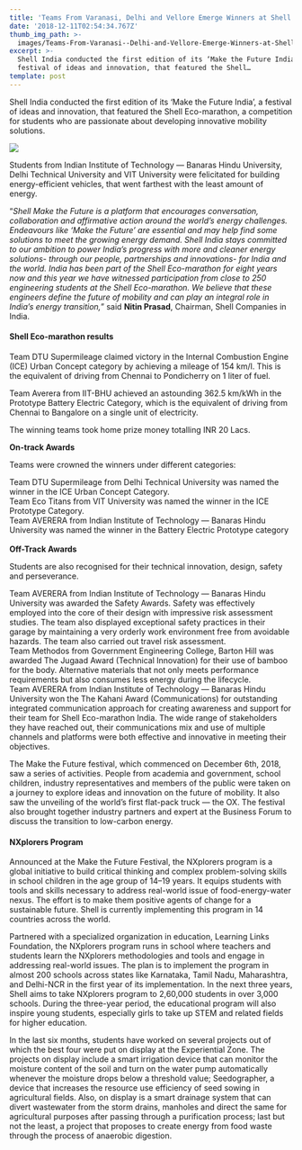```yaml
---
title: 'Teams From Varanasi, Delhi and Vellore Emerge Winners at Shell Eco-marathon'
date: '2018-12-11T02:54:34.767Z'
thumb_img_path: >-
  images/Teams-From-Varanasi--Delhi-and-Vellore-Emerge-Winners-at-Shell-Eco-marathon/1*qmDBhg6OInD_dHG8a32HiQ.jpeg
excerpt: >-
  Shell India conducted the first edition of its ‘Make the Future India’, a
  festival of ideas and innovation, that featured the Shell…
template: post
---
```

Shell India conducted the first edition of its ‘Make the Future India’, a festival of ideas and innovation, that featured the Shell Eco-marathon, a competition for students who are passionate about developing innovative mobility solutions.

![](/images/Teams-From-Varanasi--Delhi-and-Vellore-Emerge-Winners-at-Shell-Eco-marathon/1*qmDBhg6OInD_dHG8a32HiQ.jpeg)

Students from Indian Institute of Technology — Banaras Hindu University, Delhi Technical University and VIT University were felicitated for building energy-efficient vehicles, that went farthest with the least amount of energy.

“*Shell Make the Future is a platform that encourages conversation, collaboration and affirmative action around the world’s energy challenges. Endeavours like ‘Make the Future’ are essential and may help find some solutions to meet the growing energy demand. Shell India stays committed to our ambition to power India’s progress with more and cleaner energy solutions- through our people, partnerships and innovations- for India and the world. India has been part of the Shell Eco-marathon for eight years now and this year we have witnessed participation from close to 250 engineering students at the Shell Eco-marathon. We believe that these engineers define the future of mobility and can play an integral role in India’s energy transition,*” said **Nitin Prasad**, Chairman, Shell Companies in India.

#### Shell Eco-marathon results

Team DTU Supermileage claimed victory in the Internal Combustion Engine (ICE) Urban Concept category by achieving a mileage of 154 km/l. This is the equivalent of driving from Chennai to Pondicherry on 1 liter of fuel.

Team Averera from IIT-BHU achieved an astounding 362.5 km/kWh in the Prototype Battery Electric Category, which is the equivalent of driving from Chennai to Bangalore on a single unit of electricity.

The winning teams took home prize money totalling INR 20 Lacs.

**On-track Awards**

Teams were crowned the winners under different categories:

Team DTU Supermileage from Delhi Technical University was named the winner in the ICE Urban Concept Category.  
Team Eco Titans from VIT University was named the winner in the ICE Prototype Category.  
Team AVERERA from Indian Institute of Technology — Banaras Hindu University was named the winner in the Battery Electric Prototype category  
   
**Off-Track Awards**

Students are also recognised for their technical innovation, design, safety and perseverance.

Team AVERERA from Indian Institute of Technology — Banaras Hindu University was awarded the Safety Awards. Safety was effectively employed into the core of their design with impressive risk assessment studies. The team also displayed exceptional safety practices in their garage by maintaining a very orderly work environment free from avoidable hazards. The team also carried out travel risk assessment.  
Team Methodos from Government Engineering College, Barton Hill was awarded The Jugaad Award (Technical Innovation) for their use of bamboo for the body. Alternative materials that not only meets performance requirements but also consumes less energy during the lifecycle.  
Team AVERERA from Indian Institute of Technology — Banaras Hindu University won the The Kahani Award (Communications) for outstanding integrated communication approach for creating awareness and support for their team for Shell Eco-marathon India. The wide range of stakeholders they have reached out, their communications mix and use of multiple channels and platforms were both effective and innovative in meeting their objectives.

The Make the Future festival, which commenced on December 6th, 2018, saw a series of activities. People from academia and government, school children, industry representatives and members of the public were taken on a journey to explore ideas and innovation on the future of mobility. It also saw the unveiling of the world’s first flat-pack truck — the OX. The festival also brought together industry partners and expert at the Business Forum to discuss the transition to low-carbon energy.

#### NXplorers Program

Announced at the Make the Future Festival, the NXplorers program is a global initiative to build critical thinking and complex problem-solving skills in school children in the age group of 14–19 years. It equips students with tools and skills necessary to address real-world issue of food-energy-water nexus. The effort is to make them positive agents of change for a sustainable future. Shell is currently implementing this program in 14 countries across the world.

Partnered with a specialized organization in education, Learning Links Foundation, the NXplorers program runs in school where teachers and students learn the NXplorers methodologies and tools and engage in addressing real-world issues. The plan is to implement the program in almost 200 schools across states like Karnataka, Tamil Nadu, Maharashtra, and Delhi-NCR in the first year of its implementation. In the next three years, Shell aims to take NXplorers program to 2,60,000 students in over 3,000 schools. During the three-year period, the educational program will also inspire young students, especially girls to take up STEM and related fields for higher education.

In the last six months, students have worked on several projects out of which the best four were put on display at the Experiential Zone. The projects on display include a smart irrigation device that can monitor the moisture content of the soil and turn on the water pump automatically whenever the moisture drops below a threshold value; Seedographer, a device that increases the resource use efficiency of seed sowing in agricultural fields. Also, on display is a smart drainage system that can divert wastewater from the storm drains, manholes and direct the same for agricultural purposes after passing through a purification process; last but not the least, a project that proposes to create energy from food waste through the process of anaerobic digestion.
